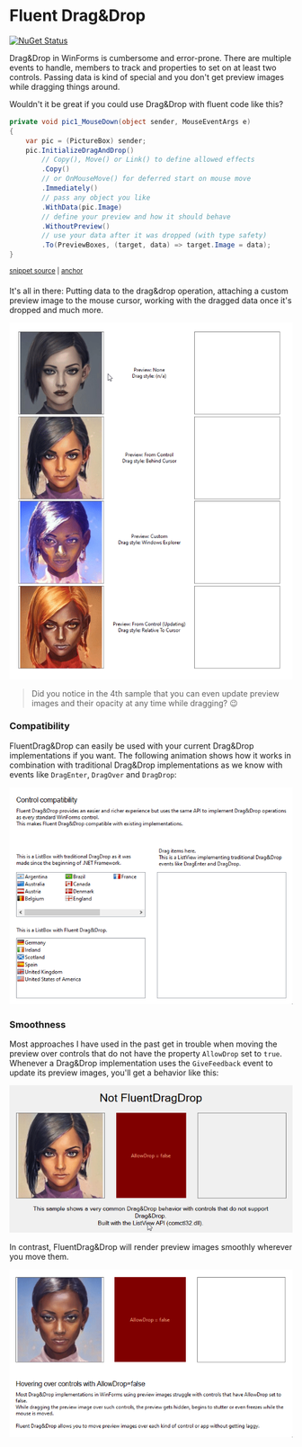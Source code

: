 # Fluent Drag&Drop

[![NuGet Status](https://img.shields.io/nuget/v/NServiceBus.DataAnnotations.svg)](https://www.nuget.org/packages/FluentDragDrop/)

Drag&Drop in WinForms is cumbersome and error-prone. There are multiple events to handle, members to track and properties to set on at least two controls.
Passing data is kind of special and you don't get preview images while dragging things around.

Wouldn't it be great if you could use Drag&Drop with fluent code like this?

<!-- snippet: Usage -->
<a id='snippet-usage'></a>
```cs
private void pic1_MouseDown(object sender, MouseEventArgs e)
{
    var pic = (PictureBox) sender;
    pic.InitializeDragAndDrop()
        // Copy(), Move() or Link() to define allowed effects
        .Copy()
        // or OnMouseMove() for deferred start on mouse move
        .Immediately()
        // pass any object you like
        .WithData(pic.Image)
        // define your preview and how it should behave
        .WithoutPreview()
        // use your data after it was dropped (with type safety)
        .To(PreviewBoxes, (target, data) => target.Image = data);
}
```
<sup><a href='/src/FluentDragDropExample/TestForm.cs#L17-L33' title='File snippet `usage` was extracted from'>snippet source</a> | <a href='#snippet-usage' title='Navigate to start of snippet `usage`'>anchor</a></sup>
<!-- endSnippet -->

It's all in there: Putting data to the drag&drop operation, attaching a custom preview image to the mouse cursor, working with the dragged data once it's dropped and much more.

![Screenshot](doc/PreviewDragStyles.gif)

> Did you notice in the 4th sample that you can even update preview images and their opacity at any time while dragging? 😉

### Compatibility

FluentDrag&Drop can easily be used with your current Drag&Drop implementations if you want. The following animation shows how it works in combination with traditional Drag&Drop implementations as we know with events like `DragEnter`, `DragOver` and `DragDrop`:

![Screenshot](doc/Compatibility.gif)

### Smoothness

Most approaches I have used in the past get in trouble when moving the preview over controls that do not have the property `AllowDrop` set to `true`. Whenever a Drag&Drop implementation uses the `GiveFeedback` event to update its preview images, you'll get a behavior like this:

![Screenshot](doc/AllowDropFalseWithoutFluent.gif)

In contrast, FluentDrag&Drop will render preview images smoothly wherever you move them.

![Screenshot](doc/AllowDropFalse.gif)
